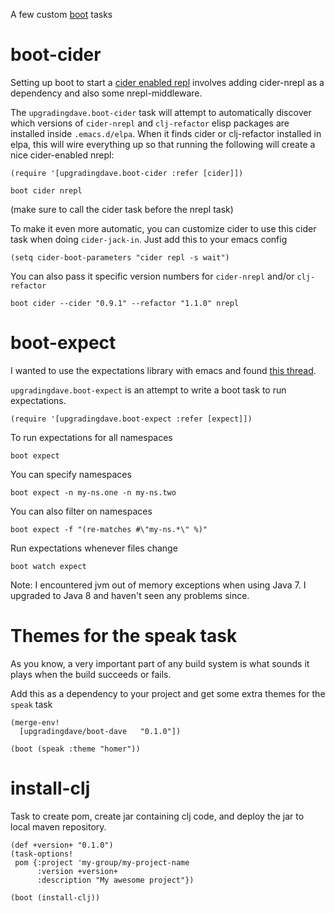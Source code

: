 A few custom [boot](http://boot-clj.com/) tasks

# boot-cider

Setting up boot to start a
[cider enabled repl](https://github.com/boot-clj/boot/wiki/Cider-REPL)
involves adding cider-nrepl as a dependency and also some
nrepl-middleware.

The `upgradingdave.boot-cider` task will attempt to automatically
discover which versions of `cider-nrepl` and `clj-refactor` elisp
packages are installed inside `.emacs.d/elpa`. When it finds cider or
clj-refactor installed in elpa, this will wire everything up so that
running the following will create a nice cider-enabled nrepl:

    (require '[upgradingdave.boot-cider :refer [cider]])

    boot cider nrepl

(make sure to call the cider task before the nrepl task)

To make it even more automatic, you can customize cider to use this
cider task when doing `cider-jack-in`. Just add this to your emacs
config

    (setq cider-boot-parameters "cider repl -s wait")


You can also pass it specific version numbers for `cider-nrepl` and/or
`clj-refactor`

    boot cider --cider "0.9.1" --refactor "1.1.0" nrepl

# boot-expect

I wanted to use the expectations library with emacs and found [this
thread](https://github.com/jaycfields/expectations/issues/52).

`upgradingdave.boot-expect` is an attempt to write a boot task to run
expectations.

    (require '[upgradingdave.boot-expect :refer [expect]])

To run expectations for all namespaces

    boot expect

You can specify namespaces

    boot expect -n my-ns.one -n my-ns.two

You can also filter on namespaces

    boot expect -f "(re-matches #\"my-ns.*\" %)"

Run expectations whenever files change

    boot watch expect

Note: I encountered jvm out of memory exceptions when using Java 7. I
upgraded to Java 8 and haven't seen any problems since. 

# Themes for the speak task

As you know, a very important part of any build system is what sounds
it plays when the build succeeds or fails.

Add this as a dependency to your project and get some extra themes for
the `speak` task

	(merge-env!
	  [upgradingdave/boot-dave   "0.1.0"])

    (boot (speak :theme "homer"))

# install-clj

Task to create pom, create jar containing clj code, and deploy the jar
to local maven repository.

    (def +version+ "0.1.0")
	(task-options!
	 pom {:project 'my-group/my-project-name
	      :version +version+
	      :description "My awesome project"})

    (boot (install-clj))
